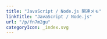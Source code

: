 ```yaml
---
title: "JavaScript / Node.js 関連メモ"
linkTitle: "JavaScript / Node.js"
url: "/p/fn7m2gu"
categoryIcon: _index.svg
---
```


